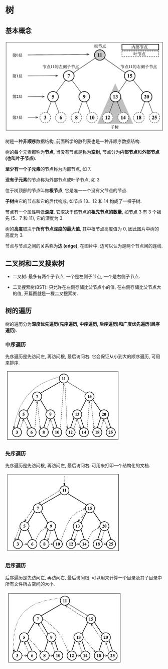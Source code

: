 # 树

## 基本概念

![树](../../public/assets/tree.jpg)

树是一种**非顺序**数据结构, 前面所学的散列表也是一种非顺序数据结构.

树的每个元素都称为**节点**, 当没有节点是称为**空树**, 节点分为**内部节点**和**外部节点 (也叫叶子节点)**.

**至少有一个子元素**的节点称为内部节点, 如 7.

**没有子元素**的节点称为外部节点或叶子节点, 如 3.

位于树顶部的节点叫做**根节点**, 它是唯一一个没有父节点的节点.

**子树**由它的节点和它的后代构成, 如节点 13、12 和 14 构成了一棵子树.

节点有一个属性叫做**深度**, 它取决于该节点的**祖先节点的数量**, 如节点 3 有 3 个祖先 (5、7 和 11), 它的深度为 3.

树的**高度**取决于**所有节点深度的最大值**, 其中根节点高度值为 0, 因此图片中树的高度为 3.

节点与节点之间的关系称为**边 (edge)**, 在图片中, 边可以认为是两个节点间的连线.

## 二叉树和二叉搜索树

- 二叉树: 最多有两个子节点, 一个是左侧子节点, 一个是右侧子节点.

- 二叉搜索树(BST): 只允许在左侧存储比父节点小的值, 在右侧存储比父节点大的值, 开篇图就是一棵二叉搜索树.

## 树的遍历

树的遍历分为**深度优先遍历(先序遍历, 中序遍历, 后序遍历)**和**广度优先遍历(层序遍历)**.

### 中序遍历

先序遍历是先访问左, 再访问根, 最后访问右. 它会保证从小到大的顺序遍历, 可用来排序.

![中序遍历](../../public/assets/inOrderTraverse.jpg)

### 先序遍历

先序遍历是先访问根, 再访问左, 最后访问右. 可用来打印一个结构化的文档.

![先序遍历](../../public/assets/preOrderTraverse.jpg)

### 后序遍历

后序遍历是先访问左, 再访问右, 最后访问根. 可以用来计算一个目录及其子目录中所有文件所占空间的大小.

![后序遍历](../../public/assets/postOrderTraverse.jpg)

